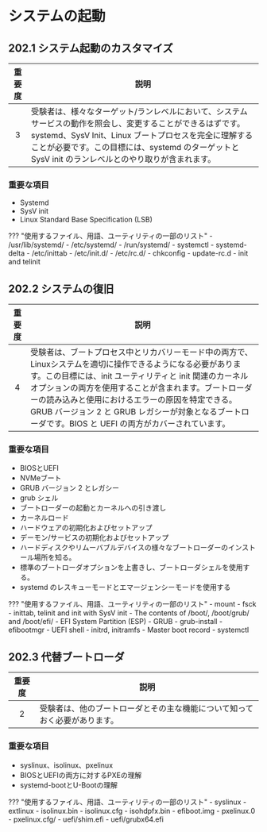# システムの起動

## 202.1 システム起動のカスタマイズ

| 重要度   | 説明 |
| :------: | ---- |
|        3 | 受験者は、様々なターゲット/ランレベルにおいて、システムサービスの動作を照会し、変更することができるはずです。systemd、SysV Init、Linux ブートプロセスを完全に理解することが必要です。この目標には、systemd のターゲットと SysV init のランレベルとのやり取りが含まれます。 |

### 重要な項目

- Systemd
- SysV init
- Linux Standard Base Specification (LSB)

??? "使用するファイル、用語、ユーティリティの一部のリスト"
    - /usr/lib/systemd/
    - /etc/systemd/
    - /run/systemd/
    - systemctl
    - systemd-delta
    - /etc/inittab
    - /etc/init.d/
    - /etc/rc.d/
    - chkconfig
    - update-rc.d
    - init and telinit

## 202.2 システムの復旧

| 重要度   | 説明 |
| :------: | ---- |
|        4 | 受験者は、ブートプロセス中とリカバリーモード中の両方で、Linuxシステムを適切に操作できるようになる必要があります。この目標には、init ユーティリティと init 関連のカーネルオプションの両方を使用することが含まれます。ブートローダーの読み込みと使用におけるエラーの原因を特定できる。GRUB バージョン 2 と GRUB レガシーが対象となるブートローダです。BIOS と UEFI の両方がカバーされています。 |

### 重要な項目

- BIOSとUEFI
- NVMeブート
- GRUB バージョン 2 とレガシー
- grub シェル
- ブートローダーの起動とカーネルへの引き渡し
- カーネルロード
- ハードウェアの初期化およびセットアップ
- デーモン/サービスの初期化およびセットアップ
- ハードディスクやリムーバブルデバイスの様々なブートローダーのインストール場所を知る。
- 標準のブートローダオプションを上書きし、ブートローダシェルを使用する。
- systemd のレスキューモードとエマージェンシーモードを使用する

??? "使用するファイル、用語、ユーティリティの一部のリスト"
    - mount
    - fsck
    - inittab, telinit and init with SysV init
    - The contents of /boot/, /boot/grub/ and /boot/efi/
    - EFI System Partition (ESP)
    - GRUB
    - grub-install
    - efibootmgr
    - UEFI shell
    - initrd, initramfs
    - Master boot record
    - systemctl

## 202.3 代替ブートローダ

| 重要度   | 説明 |
| :------: | ---- |
|        2 | 受験者は、他のブートローダとその主な機能について知っておく必要があります。 |

### 重要な項目

- syslinux、isolinux、pxelinux
- BIOSとUEFIの両方に対するPXEの理解
- systemd-bootとU-Bootの理解

??? "使用するファイル、用語、ユーティリティの一部のリスト"
    - syslinux
    - extlinux
    - isolinux.bin
    - isolinux.cfg
    - isohdpfx.bin
    - efiboot.img
    - pxelinux.0
    - pxelinux.cfg/
    - uefi/shim.efi
    - uefi/grubx64.efi
